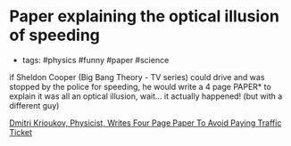 # Paper explaining the optical illusion of speeding
- tags: #physics #funny #paper #science

if Sheldon Cooper (Big Bang Theory - TV series) could drive and was stopped by
the police for speeding, he would write a 4 page PAPER* to explain it was all
an optical illusion, wait… it actually happened! (but with a different guy)

[Dmitri Krioukov, Physicist, Writes Four Page Paper To Avoid Paying Traffic
Ticket][1]


[1]: http://www.huffingtonpost.com/2012/04/16/dmitri-krioukov-physicist_n_1429545.html]
